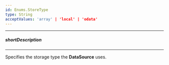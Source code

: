 ```yaml
---
id: Enums.StoreType
type: String
acceptValues: 'array' | 'local' | 'odata'
---
```

---
##### shortDescription
<!-- Description goes here -->

---
<!-- Description goes here -->
Specifies the storage type the **DataSource** uses.